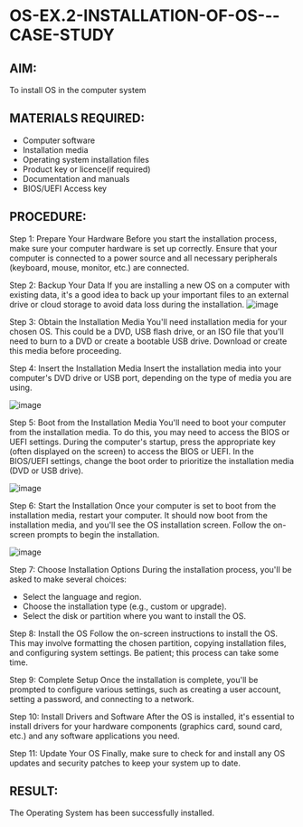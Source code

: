 # OS-EX.2-INSTALLATION-OF-OS---CASE-STUDY

## AIM:
To install OS in the computer system
## MATERIALS REQUIRED:
- Computer software
- Installation media
- Operating system installation files
- Product key or licence(if required)
- Documentation and manuals
- BIOS/UEFI Access key
## PROCEDURE:
Step 1: Prepare Your Hardware
Before you start the installation process, make sure your computer hardware is set up correctly. Ensure that your computer is connected to a power source and all necessary peripherals (keyboard, mouse, monitor, etc.) are connected.

Step 2: Backup Your Data
If you are installing a new OS on a computer with existing data, it's a good idea to back up your important files to an external drive or cloud storage to avoid data loss during the installation.
 ![image](https://github.com/BejinB/OS-EX.2-INSTALLATION-OF-OS---CASE-STUDY/assets/118367518/f217be80-09b9-4204-b1cb-0dfc72c25d62)


Step 3: Obtain the Installation Media
You'll need installation media for your chosen OS. This could be a DVD, USB flash drive, or an ISO file that you'll need to burn to a DVD or create a bootable USB drive. Download or create this media before proceeding.

Step 4: Insert the Installation Media
Insert the installation media into your computer's DVD drive or USB port, depending on the type of media you are using.

![image](https://github.com/BejinB/OS-EX.2-INSTALLATION-OF-OS---CASE-STUDY/assets/118367518/1f1c47dd-fb22-4b04-9695-a3398f7302cf)


Step 5: Boot from the Installation Media
You'll need to boot your computer from the installation media. To do this, you may need to access the BIOS or UEFI settings. During the computer's startup, press the appropriate key (often displayed on the screen) to access the BIOS or UEFI. In the BIOS/UEFI settings, change the boot order to prioritize the installation media (DVD or USB drive).

![image](https://github.com/BejinB/OS-EX.2-INSTALLATION-OF-OS---CASE-STUDY/assets/118367518/130f4b9e-e82b-4a81-a899-8e10e7671b87)


Step 6: Start the Installation
Once your computer is set to boot from the installation media, restart your computer. It should now boot from the installation media, and you'll see the OS installation screen. Follow the on-screen prompts to begin the installation.

![image](https://github.com/BejinB/OS-EX.2-INSTALLATION-OF-OS---CASE-STUDY/assets/118367518/46a3f8cb-07fc-4ba0-8f44-b0d2f74cd89b)


Step 7: Choose Installation Options
During the installation process, you'll be asked to make several choices:
- Select the language and region.
- Choose the installation type (e.g., custom or upgrade).
- Select the disk or partition where you want to install the OS.

Step 8: Install the OS
Follow the on-screen instructions to install the OS. This may involve formatting the chosen partition, copying installation files, and configuring system settings. Be patient; this process can take some time.

Step 9: Complete Setup
Once the installation is complete, you'll be prompted to configure various settings, such as creating a user account, setting a password, and connecting to a network.

Step 10: Install Drivers and Software
After the OS is installed, it's essential to install drivers for your hardware components (graphics card, sound card, etc.) and any software applications you need.

Step 11: Update Your OS
Finally, make sure to check for and install any OS updates and security patches to keep your system up to date.
## RESULT:
The Operating System has been successfully installed.

